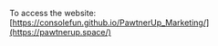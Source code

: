 To access the website:
[https://consolefun.github.io/PawtnerUp_Marketing/](https://pawtnerup.space/)
